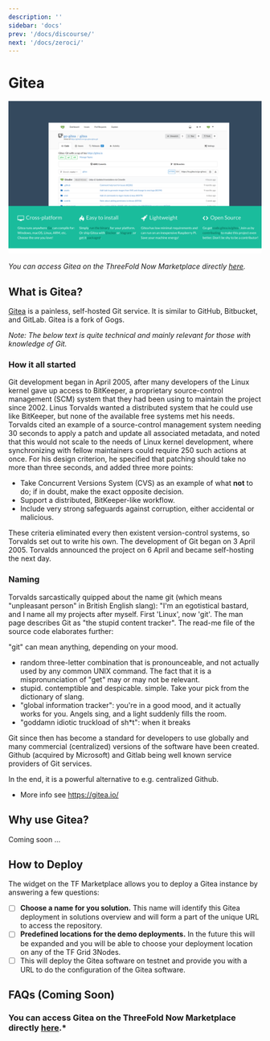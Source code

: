 ```yaml
---
description: ''
sidebar: 'docs'
prev: '/docs/discourse/'
next: '/docs/zeroci/'
---
```


# Gitea

![](./img/gitea.png)

*You can access Gitea on the ThreeFold Now Marketplace directly [here](https://marketplace.threefold.io/marketplace/#/solutions/gitea).*

## What is Gitea?

[Gitea](https://gitea.io/en-us/) is a painless, self-hosted Git service. It is similar to GitHub, Bitbucket, and GitLab. Gitea is a fork of Gogs.

*Note: The below text is quite technical and mainly relevant for those with knowledge of Git.*

### How it all started
Git development began in April 2005, after many developers of the Linux kernel gave up access to BitKeeper, a proprietary source-control management (SCM) system that they had been using to maintain the project since 2002. Linus Torvalds wanted a distributed system that he could use like BitKeeper, but none of the available free systems met his needs. Torvalds cited an example of a source-control management system needing 30 seconds to apply a patch and update all associated metadata, and noted that this would not scale to the needs of Linux kernel development, where synchronizing with fellow maintainers could require 250 such actions at once. For his design criterion, he specified that patching should take no more than three seconds, and added three more points:

- Take Concurrent Versions System (CVS) as an example of what **not** to do; if in doubt, make the exact opposite decision.
- Support a distributed, BitKeeper-like workflow.
- Include very strong safeguards against corruption, either accidental or malicious.

These criteria eliminated every then existent version-control systems, so Torvalds set out to write his own. The development of Git began on 3 April 2005. Torvalds announced the project on 6 April and became self-hosting the next day.

### Naming

Torvalds sarcastically quipped about the name git (which means "unpleasant person" in British English slang): "I'm an egotistical bastard, and I name all my projects after myself. First 'Linux', now 'git'. The man page describes Git as "the stupid content tracker". The read-me file of the source code elaborates further:

"git" can mean anything, depending on your mood.

- random three-letter combination that is pronounceable, and not actually used by any common UNIX command. The fact that it is a mispronunciation of "get" may or may not be relevant.
- stupid. contemptible and despicable. simple. Take your pick from the dictionary of slang.
- "global information tracker": you're in a good mood, and it actually works for you. Angels sing, and a light suddenly fills the room.
- "goddamn idiotic truckload of sh*t": when it breaks

Git since then has become a standard for developers to use globally and many commercial (centralized) versions of the software have been created.  Github (acquired by Microsoft) and Gitlab being well known service providers of Git services.

In the end, it is a powerful alternative to e.g. centralized Github.

- More info see https://gitea.io/

## Why use Gitea?

Coming soon ...

## How to Deploy

The widget on the TF Marketplace allows you to deploy a Gitea instance by answering a few questions: 

- [ ] **Choose a name for you solution.** This name will identify this Gitea deployment in solutions overview and will form a part of the unique URL to access the repository. 
- [ ] **Predefined locations for the demo deployments.** In the future this will be expanded and you will be able to choose your deployment location on any of the TF Grid 3Nodes.
- [ ] This will deploy the Gitea software on testnet and provide you with a URL to do the configuration of the Gitea software.

## FAQs (Coming Soon)

### You can access Gitea on the ThreeFold Now Marketplace directly [here](https://marketplace.threefold.io/marketplace/#/solutions/gitea).*